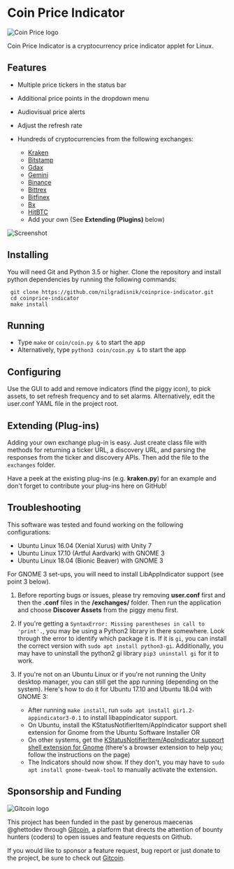 # Coin Price Indicator

![Coin Price logo](https://raw.github.com/nilgradisnik/coinprice-indicator/master/resources/logo_124px.png)

Coin Price Indicator is a cryptocurrency price indicator applet for Linux.

## Features

* Multiple price tickers in the status bar
* Additional price points in the dropdown menu
* Audiovisual price alerts
* Adjust the refresh rate
* Hundreds of cryptocurrencies from the following exchanges:

	* [Kraken](https://www.kraken.com)
	* [Bitstamp](https://www.bitstamp.net)
	* [Gdax](https://www.gdax.com)
	* [Gemini](https://www.gemini.com)
	* [Binance](https://www.binance.com)
	* [Bittrex](https://bittrex.com)
	* [Bitfinex](https://www.bitfinex.com/)
	* [Bx](https://www.bx.in.th/)
	* [HitBTC](https://hitbtc.com/)
	* Add your own (See **Extending (Plugins)** below)

![Screenshot](https://raw.githubusercontent.com/nilgradisnik/coinprice-indicator/master/resources/screenshot.png)

## Installing

You will need Git and Python 3.5 or higher.
Clone the repository and install python dependencies by running the following commands:

```
 git clone https://github.com/nilgradisnik/coinprice-indicator.git
 cd coinprice-indicator
 make install
```

## Running

* Type `make` or `coin/coin.py &` to start the app
* Alternatively, type `python3 coin/coin.py &` to start the app

## Configuring

Use the GUI to add and remove indicators (find the piggy icon), to pick assets, to set refresh frequency and to set alarms. Alternatively, edit the user.conf YAML file in the project root.

## Extending (Plug-ins)

Adding your own exchange plug-in is easy. Just create class file with methods for returning a ticker URL, a discovery URL, and parsing the responses from the ticker and discovery APIs. Then add the file to the `exchanges` folder.

Have a peek at the existing plug-ins (e.g. **kraken.py**) for an example and don't forget to contribute your plug-ins here on GitHub!

## Troubleshooting

This software was tested and found working on the following configurations:
* Ubuntu Linux 16.04 (Xenial Xurus) with Unity 7
* Ubuntu Linux 17.10 (Artful Aardvark) with GNOME 3
* Ubuntu Linux 18.04 (Bionic Beaver) with GNOME 3

For GNOME 3 set-ups, you will need to install LibAppIndicator support (see point 3 below).

1. Before reporting bugs or issues, please try removing **user.conf** first and then the **.conf** files in the **/exchanges/** folder. Then run the application and choose **Discover Assets** from the piggy menu first.

2. If you're getting a `SyntaxError: Missing parentheses in call to 'print'.`, you may be using a Python2 library in there somewhere. Look through the error to identify which package it is. If it is `gi`, you can install the correct version with `sudo apt install python3-gi`. Additionally, you may have to uninstall the python2 gi library `pip3 uninstall gi` for it to work.

3. If you're not on an Ubuntu Linux or if you're not running the Unity desktop manager, you can still get the app running (depending on the system). Here's how to do it for Ubuntu 17.10 and Ubuntu 18.04 with GNOME 3:

	* After running `make install`, run `sudo apt install gir1.2-appindicator3-0.1` to install libappindicator support.
	* On Ubuntu, install the KStatusNotifierItem/AppIndicator support shell extension for Gnome from the Ubuntu Software Installer OR
	* On other systems, get the [KStatusNotifierItem/AppIndicator support shell extension for Gnome](https://extensions.gnome.org/extension/615/appindicator-support/) (there's a browser extension to help you; follow the instructions on the page)
	* The Indicators should now show. If they don't, you may have to `sudo apt install gnome-tweak-tool` to manually activate the extension.

## Sponsorship and Funding

![Gitcoin logo](resources/gitcoin.png)

This project has been funded in the past by generous maecenas @ghettodev through [Gitcoin](https://gitcoin.co/), a platform that directs the attention of bounty hunters (coders) to open issues and feature requests on Github.

If you would like to sponsor a feature request, bug report or just donate to the project, be sure to check out [Gitcoin](https://gitcoin.co/).
